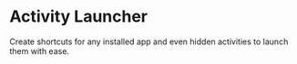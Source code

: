 Activity Launcher
=================

Create shortcuts for any installed app and even hidden activities to launch them with ease.
